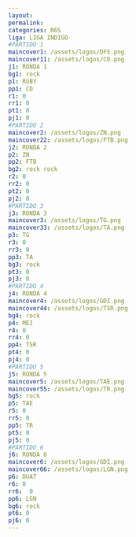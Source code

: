 ```yaml
---
layout: 
permalink: 
categories: R6S
liga: LIGA INDIGO
#PARTIDO 1
maincover1: /assets/logos/DFS.png
maincover11: /assets/logos/CD.png
j1: RONDA 1
bg1: rock
p1: RUBY
pp1: CD
r1: 0
rr1: 0
pt1: 0
pj1: 0
#PARTIDO 2
maincover2: /assets/logos/ZN.png
maincover22: /assets/logos/FTB.png
j2: RONDA 2
p2: ZN
pp2: FTB
bg2: rock rock
r2: 0
rr2: 0
pt2: 0
pj2: 0
#PARTIDO 3
j3: RONDA 3
maincover3: /assets/logos/TG.png
maincover33: /assets/logos/TA.png
p3: TG
r3: 0
rr3: 0
pp3: TA
bg3: rock
pt3: 0
pj3: 0
#PARTIDO 4
j4: RONDA 4
maincover4: /assets/logos/GDI.png
maincover44: /assets/logos/TSR.png
bg4: rock 
p4: MEI
r4: 0
rr4: 0
pp4: TSR
pt4: 0
pj4: 0
#PARTIDO 5
j5: RONDA 5
maincover5: /assets/logos/TAE.png
maincover55: /assets/logos/TR.png
bg5: rock 
p5: TAE
r5: 0
rr5: 0
pp5: TR
pt5: 0
pj5: 0
#PARTIDO 6
j6: RONDA 6
maincover6: /assets/logos/GDI.png
maincover66: /assets/logos/LGN.png
p6: DUAT
r6: 0
rr6:  0
pp6: LGN
bg6: rock
pt6: 0
pj6: 0
---
```

